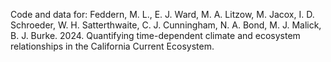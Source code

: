 Code and data for: Feddern, M. L., E. J. Ward, M. A. Litzow, M. Jacox, I. D. Schroeder, W. H. Satterthwaite, C. J. Cunningham, N. A. Bond, M. J. Malick, B. J. Burke. 2024. Quantifying time-dependent climate and ecosystem relationships in the California Current Ecosystem.
